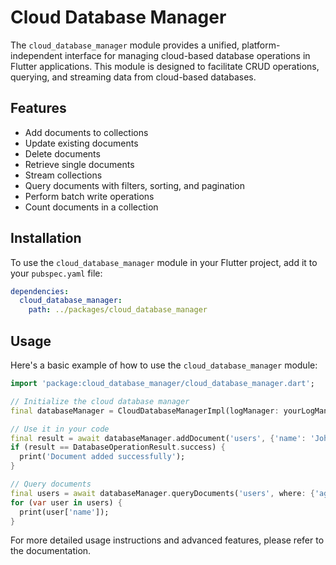 # Cloud Database Manager

The `cloud_database_manager` module provides a unified, platform-independent interface for managing cloud-based database operations in Flutter applications. This module is designed to facilitate CRUD operations, querying, and streaming data from cloud-based databases.

## Features

- Add documents to collections
- Update existing documents
- Delete documents
- Retrieve single documents
- Stream collections
- Query documents with filters, sorting, and pagination
- Perform batch write operations
- Count documents in a collection

## Installation

To use the `cloud_database_manager` module in your Flutter project, add it to your `pubspec.yaml` file:

```yaml
dependencies:
  cloud_database_manager:
    path: ../packages/cloud_database_manager
```

## Usage

Here's a basic example of how to use the `cloud_database_manager` module:

```dart
import 'package:cloud_database_manager/cloud_database_manager.dart';

// Initialize the cloud database manager
final databaseManager = CloudDatabaseManagerImpl(logManager: yourLogManager);

// Use it in your code
final result = await databaseManager.addDocument('users', {'name': 'John Doe', 'age': 30});
if (result == DatabaseOperationResult.success) {
  print('Document added successfully');
}

// Query documents
final users = await databaseManager.queryDocuments('users', where: {'age': 30}, orderBy: 'name', limit: 10);
for (var user in users) {
  print(user['name']);
}
```

For more detailed usage instructions and advanced features, please refer to the documentation.

